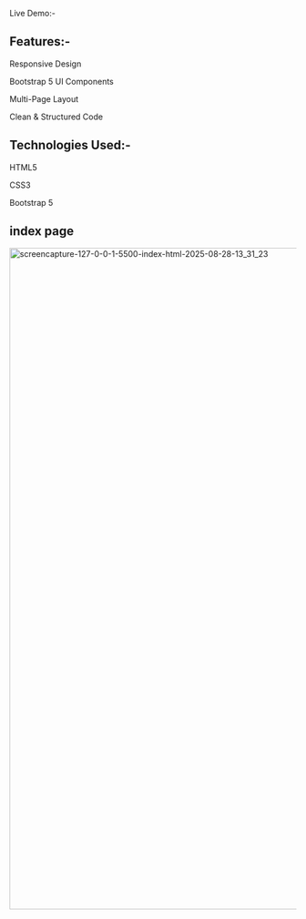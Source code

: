 Live Demo:-


<h2>Features:-</h2>

Responsive Design 

Bootstrap 5 UI Components 

Multi-Page Layout 

Clean & Structured Code

<h2>Technologies Used:-</h2>

HTML5

CSS3

Bootstrap 5

<h2>index page</h2>

<img width="1366" height="1162" alt="screencapture-127-0-0-1-5500-index-html-2025-08-28-13_31_23" src="https://github.com/user-attachments/assets/3720476c-8b15-4f1f-b62c-55773ce116cf" />

